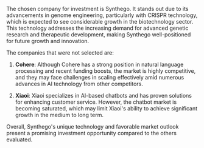 The chosen company for investment is Synthego. It stands out due to its advancements in genome engineering, particularly with CRISPR technology, which is expected to see considerable growth in the biotechnology sector. This technology addresses the increasing demand for advanced genetic research and therapeutic development, making Synthego well-positioned for future growth and innovation.

The companies that were not selected are:
1. **Cohere**: Although Cohere has a strong position in natural language processing and recent funding boosts, the market is highly competitive, and they may face challenges in scaling effectively amid numerous advances in AI technology from other competitors.

2. **Xiaoi**: Xiaoi specializes in AI-based chatbots and has proven solutions for enhancing customer service. However, the chatbot market is becoming saturated, which may limit Xiaoi's ability to achieve significant growth in the medium to long term.

Overall, Synthego's unique technology and favorable market outlook present a promising investment opportunity compared to the others evaluated.